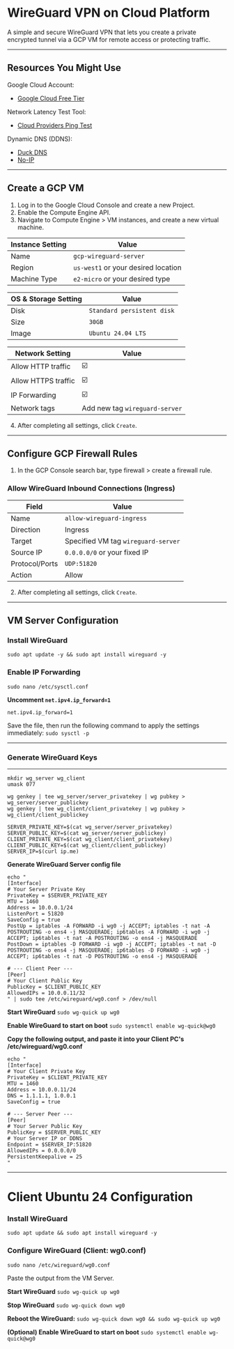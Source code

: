 # WireGuard VPN on Cloud Platform

A simple and secure WireGuard VPN that lets you create a private encrypted tunnel via a GCP VM for remote access or protecting traffic.

-----

## Resources You Might Use

Google Cloud Account:

  - [Google Cloud Free Tier](https://cloud.google.com/free/docs/free-cloud-features?hl=en)

Network Latency Test Tool:

  - [Cloud Providers Ping Test](https://cloudpingtest.com/)

Dynamic DNS (DDNS):

  - [Duck DNS](https://www.duckdns.org/)
  - [No-IP](https://www.noip.com/)

-----

## Create a GCP VM

1.  Log in to the Google Cloud Console and create a new Project.
2.  Enable the Compute Engine API.
3.  Navigate to Compute Engine \> VM instances, and create a new virtual machine.

| Instance Setting | Value |
|------|--------|
| Name | `gcp-wireguard-server` |
| Region | `us-west1` or your desired location |
| Machine Type | `e2-micro` or your desired type |

| OS & Storage Setting | Value |
|------|--------|
| Disk | `Standard persistent disk` |
| Size | `30GB` |
| Image | `Ubuntu 24.04 LTS` |

| Network Setting | Value |
|------|--------|
| Allow HTTP traffic | ☑️ |
| Allow HTTPS traffic | ☑️ |
| IP Forwarding | ☑️ |
| Network tags | Add new tag `wireguard-server` |

4.  After completing all settings, click `Create`.

-----

## Configure GCP Firewall Rules

1.  In the GCP Console search bar, type firewall \> create a firewall rule.

### Allow WireGuard Inbound Connections (Ingress)

| Field | Value |
|------|--------|
| Name | `allow-wireguard-ingress` |
| Direction | Ingress |
| Target | Specified VM tag `wireguard-server` |
| Source IP | `0.0.0.0/0` or your fixed IP |
| Protocol/Ports | `UDP:51820` |
| Action | Allow |

2.  After completing all settings, click `Create`.

-----

## VM Server Configuration

### Install WireGuard

`sudo apt update -y && sudo apt install wireguard -y`

### Enable IP Forwarding

`sudo nano /etc/sysctl.conf`

**Uncomment `net.ipv4.ip_forward=1`**

`net.ipv4.ip_forward=1`

Save the file, then run the following command to apply the settings immediately:
`sudo sysctl -p`

-----

### Generate WireGuard Keys

-----

```
mkdir wg_server wg_client
umask 077

wg genkey | tee wg_server/server_privatekey | wg pubkey > wg_server/server_publickey
wg genkey | tee wg_client/client_privatekey | wg pubkey > wg_client/client_publickey

SERVER_PRIVATE_KEY=$(cat wg_server/server_privatekey)
SERVER_PUBLIC_KEY=$(cat wg_server/server_publickey)
CLIENT_PRIVATE_KEY=$(cat wg_client/client_privatekey)
CLIENT_PUBLIC_KEY=$(cat wg_client/client_publickey)
SERVER_IP=$(curl ip.me)
```

**Generate WireGuard Server config file**

```
echo "
[Interface]
# Your Server Private Key
PrivateKey = $SERVER_PRIVATE_KEY
MTU = 1460
Address = 10.0.0.1/24
ListenPort = 51820
SaveConfig = true
PostUp = iptables -A FORWARD -i wg0 -j ACCEPT; iptables -t nat -A POSTROUTING -o ens4 -j MASQUERADE; ip6tables -A FORWARD -i wg0 -j ACCEPT; ip6tables -t nat -A POSTROUTING -o ens4 -j MASQUERADE
PostDown = iptables -D FORWARD -i wg0 -j ACCEPT; iptables -t nat -D POSTROUTING -o ens4 -j MASQUERADE; ip6tables -D FORWARD -i wg0 -j ACCEPT; ip6tables -t nat -D POSTROUTING -o ens4 -j MASQUERADE

# --- Client Peer ---
[Peer]
# Your Client Public Key
PublicKey = $CLIENT_PUBLIC_KEY
AllowedIPs = 10.0.0.11/32
" | sudo tee /etc/wireguard/wg0.conf > /dev/null
```

**Start WireGuard**
`sudo wg-quick up wg0`

**Enable WireGuard to start on boot**
`sudo systemctl enable wg-quick@wg0`

**Copy the following output, and paste it into your Client PC's /etc/wireguard/wg0.conf**

```
echo "
[Interface]
# Your Client Private Key
PrivateKey = $CLIENT_PRIVATE_KEY
MTU = 1460
Address = 10.0.0.11/24
DNS = 1.1.1.1, 1.0.0.1
SaveConfig = true

# --- Server Peer ---
[Peer]
# Your Server Public Key
PublicKey = $SERVER_PUBLIC_KEY
# Your Server IP or DDNS
Endpoint = $SERVER_IP:51820
AllowedIPs = 0.0.0.0/0
PersistentKeepalive = 25
"
```

-----

# Client Ubuntu 24 Configuration

### Install WireGuard

`sudo apt update && sudo apt install wireguard -y`

### Configure WireGuard (Client: wg0.conf)

`sudo nano /etc/wireguard/wg0.conf`

Paste the output from the VM Server.

**Start WireGuard**
`sudo wg-quick up wg0`

**Stop WireGuard**
`sudo wg-quick down wg0`

**Reboot the WireGuard:**
`sudo wg-quick down wg0 && sudo wg-quick up wg0`

**(Optional) Enable WireGuard to start on boot**
`sudo systemctl enable wg-quick@wg0`